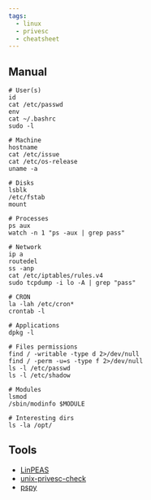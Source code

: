 ```yaml
---
tags:
  - linux
  - privesc
  - cheatsheet
---
```

## Manual

```
# User(s)
id
cat /etc/passwd
env
cat ~/.bashrc
sudo -l

# Machine
hostname
cat /etc/issue
cat /etc/os-release
uname -a

# Disks
lsblk
/etc/fstab
mount

# Processes
ps aux
watch -n 1 "ps -aux | grep pass"

# Network
ip a
routedel
ss -anp
cat /etc/iptables/rules.v4
sudo tcpdump -i lo -A | grep "pass"

# CRON
la -lah /etc/cron*
crontab -l

# Applications
dpkg -l

# Files permissions
find / -writable -type d 2>/dev/null
find / -perm -u=s -type f 2>/dev/null
ls -l /etc/passwd
ls -l /etc/shadow

# Modules
lsmod
/sbin/modinfo $MODULE

# Interesting dirs
ls -la /opt/
```

## Tools

- [LinPEAS](https://github.com/carlospolop/PEASS-ng/releases/latest/download/linpeas.sh)
- [unix-privesc-check](https://pentestmonkey.net/tools/unix-privesc-check/unix-privesc-check-1.4.tar.gz)
- [pspy](https://github.com/DominicBreuker/pspy)